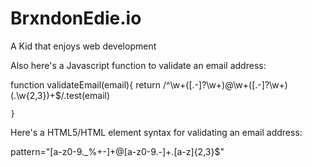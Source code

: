 <h1>BrxndonEdie.io</h1>
A Kid that enjoys web development

Also here's a Javascript function to validate an email address:

function validateEmail(email){ return /^\w+([.-]?\w+)@\w+([.-]?\w+)(.\w{2,3})+$/.test(email)

	}
Here's a HTML5/HTML element syntax for validating an email address:

pattern="[a-z0-9._%+-]+@[a-z0-9.-]+.[a-z]{2,3}$"

